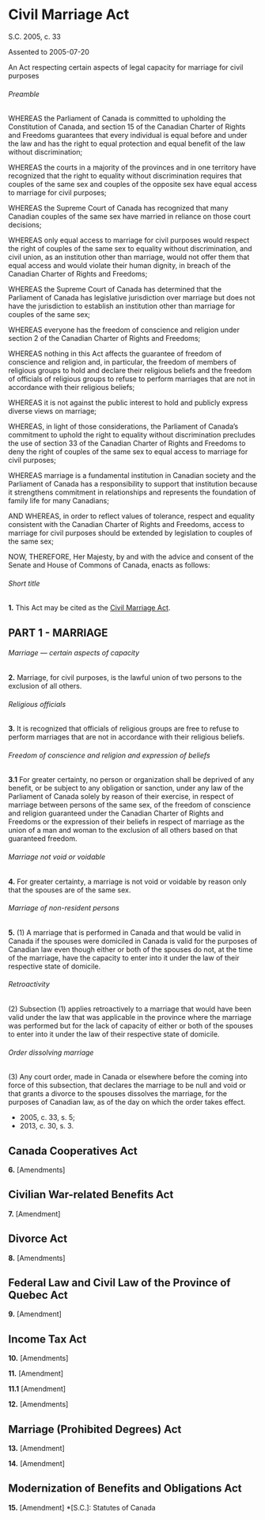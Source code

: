 # Civil Marriage Act

S.C. 2005, c. 33

Assented to 2005-07-20

An Act respecting certain aspects of legal capacity for marriage for civil purposes

###### Preamble

WHEREAS the Parliament of Canada is committed to upholding the Constitution of Canada, and section 15 of the Canadian Charter of Rights and Freedoms guarantees that every individual is equal before and under the law and has the right to equal protection and equal benefit of the law without discrimination;

WHEREAS the courts in a majority of the provinces and in one territory have recognized that the right to equality without discrimination requires that couples of the same sex and couples of the opposite sex have equal access to marriage for civil purposes;

WHEREAS the Supreme Court of Canada has recognized that many Canadian couples of the same sex have married in reliance on those court decisions;

WHEREAS only equal access to marriage for civil purposes would respect the right of couples of the same sex to equality without discrimination, and civil union, as an institution other than marriage, would not offer them that equal access and would violate their human dignity, in breach of the Canadian Charter of Rights and Freedoms;

WHEREAS the Supreme Court of Canada has determined that the Parliament of Canada has legislative jurisdiction over marriage but does not have the jurisdiction to establish an institution other than marriage for couples of the same sex;

WHEREAS everyone has the freedom of conscience and religion under section 2 of the Canadian Charter of Rights and Freedoms;

WHEREAS nothing in this Act affects the guarantee of freedom of conscience and religion and, in particular, the freedom of members of religious groups to hold and declare their religious beliefs and the freedom of officials of religious groups to refuse to perform marriages that are not in accordance with their religious beliefs;

WHEREAS it is not against the public interest to hold and publicly express diverse views on marriage;

WHEREAS, in light of those considerations, the Parliament of Canada’s commitment to uphold the right to equality without discrimination precludes the use of section 33 of the Canadian Charter of Rights and Freedoms to deny the right of couples of the same sex to equal access to marriage for civil purposes;

WHEREAS marriage is a fundamental institution in Canadian society and the Parliament of Canada has a responsibility to support that institution because it strengthens commitment in relationships and represents the foundation of family life for many Canadians;

AND WHEREAS, in order to reflect values of tolerance, respect and equality consistent with the Canadian Charter of Rights and Freedoms, access to marriage for civil purposes should be extended by legislation to couples of the same sex;

NOW, THEREFORE, Her Majesty, by and with the advice and consent of the Senate and House of Commons of Canada, enacts as follows:

###### Short title

**1.** This Act may be cited as the [Civil Marriage Act](/canada/eng/acts/C/C-31.5.md).

## PART 1 - MARRIAGE

###### Marriage — certain aspects of capacity

**2.** Marriage, for civil purposes, is the lawful union of two persons to the exclusion of all others.

###### Religious officials

**3.** It is recognized that officials of religious groups are free to refuse to perform marriages that are not in accordance with their religious beliefs.

###### Freedom of conscience and religion and expression of beliefs

**3.1** For greater certainty, no person or organization shall be deprived of any benefit, or be subject to any obligation or sanction, under any law of the Parliament of Canada solely by reason of their exercise, in respect of marriage between persons of the same sex, of the freedom of conscience and religion guaranteed under the Canadian Charter of Rights and Freedoms or the expression of their beliefs in respect of marriage as the union of a man and woman to the exclusion of all others based on that guaranteed freedom.

###### Marriage not void or voidable

**4.** For greater certainty, a marriage is not void or voidable by reason only that the spouses are of the same sex.

###### Marriage of non-resident persons

**5.** (1) A marriage that is performed in Canada and that would be valid in Canada if the spouses were domiciled in Canada is valid for the purposes of Canadian law even though either or both of the spouses do not, at the time of the marriage, have the capacity to enter into it under the law of their respective state of domicile.

###### Retroactivity

(2) Subsection (1) applies retroactively to a marriage that would have been valid under the law that was applicable in the province where the marriage was performed but for the lack of capacity of either or both of the spouses to enter into it under the law of their respective state of domicile.

###### Order dissolving marriage

(3) Any court order, made in Canada or elsewhere before the coming into force of this subsection, that declares the marriage to be null and void or that grants a divorce to the spouses dissolves the marriage, for the purposes of Canadian law, as of the day on which the order takes effect.

  * 2005, c. 33, s. 5;
  * 2013, c. 30, s. 3.

## Canada Cooperatives Act

**6.** [Amendments]

## Civilian War-related Benefits Act

**7.** [Amendment]

## Divorce Act

**8.** [Amendments]

## Federal Law and Civil Law of the Province of Quebec Act

**9.** [Amendment]

## Income Tax Act

**10.** [Amendments]

**11.** [Amendment]

**11.1** [Amendment]

**12.** [Amendments]

## Marriage (Prohibited Degrees) Act

**13.** [Amendment]

**14.** [Amendment]

## Modernization of Benefits and Obligations Act

**15.** [Amendment]
  *[S.C.]: Statutes of Canada
